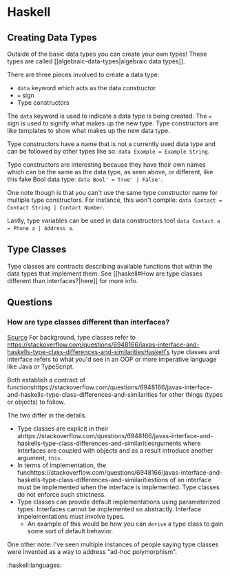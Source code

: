 # Haskell



## Creating Data Types
Outside of the basic data types you can create your own types!
These types are called [[algebraic-data-types|algebraic data types]].

There are three pieces involved to create a data type:
- `data` keyword which acts as the data constructor
- `=` sign
- Type constructors

The `data` keyword is used to indicate a data type is being created.
The `=` sign is used to signify what makes up the new type.
Type constructors are like templates to show what makes up the new data type.

Type constructors have a name that is not a currently used data type and can be followed by other types like so: `data Example = Example String`.

Type constructors are interesting because they have their own names which can be the same as the data type, as seen above, or different, like this fake Bool data type: `data Bool' = True' | False'`.

One note though is that you can't use the same type constructor name for multiple type constructors. For instance, this won't compile: `data Contact = Contact String | Contact Number`.

Lastly, type variables can be used in data constructors too!
`data Contact a = Phone a | Address a`.


## Type Classes
Type classes are contracts describing available functions that within the data types that implement them.
See [[haskell#How are type classes different than interfaces?|here]] for more info.


## Questions


### How are type classes different than interfaces?
[Source](https://stackoverflow.com/questions/6948166/javas-interface-and-haskells-type-class-differences-and-similarities)
For background, type classes refer to https://stackoverflow.com/questions/6948166/javas-interface-and-haskells-type-class-differences-and-similaritiesHaskell's type classes and interface refers to what you'd see in an OOP or more imperative language like Java or TypeScript.

Both establish a contract of functionshttps://stackoverflow.com/questions/6948166/javas-interface-and-haskells-type-class-differences-and-similarities for other things (types or objects) to follow.

The two differ in the details.
- Type classes are explicit in their ahttps://stackoverflow.com/questions/6948166/javas-interface-and-haskells-type-class-differences-and-similaritiesrguments where interfaces are coupled with objects and as a result introduce another argument, `this`.
- In terms of implementation, the funchttps://stackoverflow.com/questions/6948166/javas-interface-and-haskells-type-class-differences-and-similaritiestions of an interface must be implemented when the interface is implemented. Type classes do not enforce such strictness.
- Type classes can provide default implementations using parameterized types. Interfaces cannot be implemented so abstractly. Interface impelementations must involve types.
  - An example of this would be how you can `derive` a type class to gain some sort of default behavior.

One other note: I've seen multiple instances of people saying type classes were invented as a way to address "ad-hoc polymorphism".



:haskell:languages:
